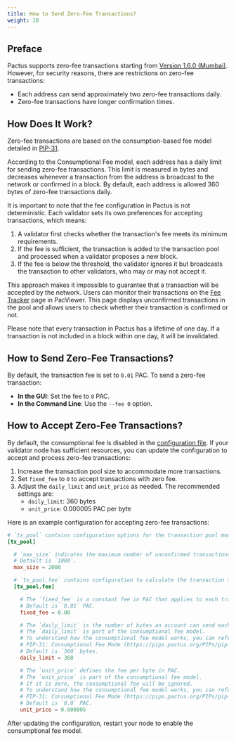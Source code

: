 ```yaml
---
title: How to Send Zero-Fee Transactions?
weight: 10
---
```


## Preface

Pactus supports zero-fee transactions starting from
[Version 1.6.0 (Mumbai)](https://pactus.org/2024/11/14/pactus-1.6.0-mumbai-released/).
However, for security reasons, there are restrictions on zero-fee transactions:

- Each address can send approximately two zero-fee transactions daily.
- Zero-fee transactions have longer confirmation times.

## How Does It Work?

Zero-fee transactions are based on the consumption-based fee model
detailed in [PIP-31](https://pips.pactus.org/PIPs/pip-31).

According to the Consumptional Fee model, each address has a daily limit for sending zero-fee transactions.
This limit is measured in bytes and decreases whenever a transaction from the address
is broadcast to the network or confirmed in a block.
By default, each address is allowed 360 bytes of zero-fee transactions daily.

It is important to note that the fee configuration in Pactus is not deterministic.
Each validator sets its own preferences for accepting transactions, which means:

1. A validator first checks whether the transaction's fee meets its minimum requirements.
2. If the fee is sufficient, the transaction is added to the transaction pool and
   processed when a validator proposes a new block.
3. If the fee is below the threshold, the validator ignores it but
   broadcasts the transaction to other validators, who may or may not accept it.

This approach makes it impossible to guarantee that a transaction will be accepted by the network.
Users can monitor their transactions on the [Fee Tracker](https://pacviewer.com/fee) page in PacViewer.
This page displays unconfirmed transactions in the pool and
allows users to check whether their transaction is confirmed or not.

Please note that every transaction in Pactus has a lifetime of one day.
If a transaction is not included in a block within one day, it will be invalidated.

## How to Send Zero-Fee Transactions?

By default, the transaction fee is set to `0.01` PAC. To send a zero-fee transaction:

- **In the GUI**: Set the fee to `0` PAC.
- **In the Command Line**: Use the `--fee 0` option.

## How to Accept Zero-Fee Transactions?

By default, the consumptional fee is disabled in the
[configuration file](https://github.com/pactus-project/pactus/blob/main/config/example_config.toml).
If your validator node has sufficient resources,
you can update the configuration to accept and process zero-fee transactions:

1. Increase the transaction pool size to accommodate more transactions.
2. Set `fixed_fee` to `0` to accept transactions with zero fee.
3. Adjust the `daily_limit` and `unit_price` as needed. The recommended settings are:
   - `daily_limit`: 360 bytes
   - `unit_price`: 0.000005 PAC per byte

Here is an example configuration for accepting zero-fee transactions:

```toml
# `tx_pool` contains configuration options for the transaction pool module.
[tx_pool]

  # `max_size` indicates the maximum number of unconfirmed transactions inside the pool.
  # Default is `1000`.
  max_size = 2000

  # `tx_pool.fee` contains configuration to calculate the transaction fee.
  [tx_pool.fee]

    # The `fixed_fee` is a constant fee in PAC that applies to each transaction, regardless of its size or type.
    # Default is `0.01` PAC.
    fixed_fee = 0.00

    # The `daily_limit` is the number of bytes an account can send each day without paying a fee.
    # The `daily_limit` is part of the consumptional fee model.
    # To understand how the consumptional fee model works, you can refer to
    # PIP-31: Consumptional Fee Mode (https://pips.pactus.org/PIPs/pip-31)
    # Default is `360` bytes.
    daily_limit = 360

    # The `unit_price` defines the fee per byte in PAC.
    # The `unit_price` is part of the consumptional fee model.
    # If it is zero, the consumptional fee will be ignored.
    # To understand how the consumptional fee model works, you can refer to
    # PIP-31: Consumptional Fee Mode (https://pips.pactus.org/PIPs/pip-31)
    # Default is `0.0` PAC.
    unit_price = 0.000005

```

After updating the configuration, restart your node to enable the consumptional fee model.
